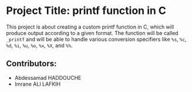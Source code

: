 # Project Title: printf function in C

This project is about creating a custom printf function in C, which will produce output according to a given format. The function will be called `_printf` and will be able to handle various conversion specifiers like `%s`, `%c`, `%d`, `%i`, `%u`, `%o`, `%x`, `%X`, and `%%`.

## Contributors:
- Abdessamad HADDOUCHE
- Imrane ALI LAFKIH 
